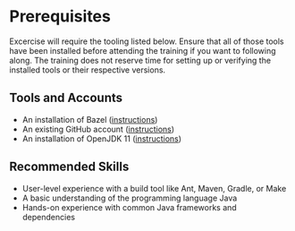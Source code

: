# Prerequisites

Excercise will require the tooling listed below. Ensure that all of those tools have been installed before attending the training if you want to following along. The training does not reserve time for setting up or verifying the installed tools or their respective versions.

## Tools and Accounts

* An installation of Bazel ([instructions](https://docs.bazel.build/versions/main/install.html))
* An existing GitHub account ([instructions](https://docs.github.com/en/get-started/signing-up-for-github/signing-up-for-a-new-github-account))
* An installation of OpenJDK 11 ([instructions](https://openjdk.java.net/install/))

## Recommended Skills

* User-level experience with a build tool like Ant, Maven, Gradle, or Make
* A basic understanding of the programming language Java
* Hands-on experience with common Java frameworks and dependencies